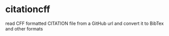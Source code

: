 # citationcff
read CFF formatted CITATION file from a GitHub url and convert it to BibTex and other formats
